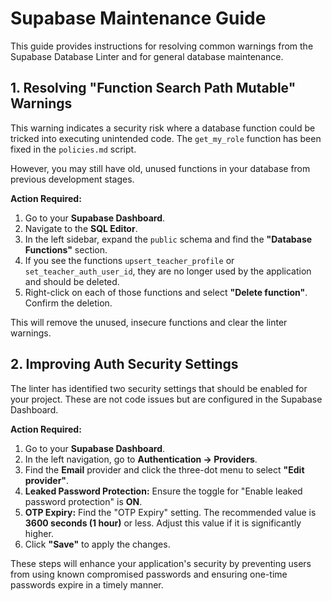 # Supabase Maintenance Guide

This guide provides instructions for resolving common warnings from the Supabase Database Linter and for general database maintenance.

## 1. Resolving "Function Search Path Mutable" Warnings

This warning indicates a security risk where a database function could be tricked into executing unintended code. The `get_my_role` function has been fixed in the `policies.md` script.

However, you may still have old, unused functions in your database from previous development stages.

**Action Required:**

1.  Go to your **Supabase Dashboard**.
2.  Navigate to the **SQL Editor**.
3.  In the left sidebar, expand the `public` schema and find the **"Database Functions"** section.
4.  If you see the functions `upsert_teacher_profile` or `set_teacher_auth_user_id`, they are no longer used by the application and should be deleted.
5.  Right-click on each of those functions and select **"Delete function"**. Confirm the deletion.

This will remove the unused, insecure functions and clear the linter warnings.

## 2. Improving Auth Security Settings

The linter has identified two security settings that should be enabled for your project. These are not code issues but are configured in the Supabase Dashboard.

**Action Required:**

1.  Go to your **Supabase Dashboard**.
2.  In the left navigation, go to **Authentication -> Providers**.
3.  Find the **Email** provider and click the three-dot menu to select **"Edit provider"**.
4.  **Leaked Password Protection:** Ensure the toggle for "Enable leaked password protection" is **ON**.
5.  **OTP Expiry:** Find the "OTP Expiry" setting. The recommended value is **3600 seconds (1 hour)** or less. Adjust this value if it is significantly higher.
6.  Click **"Save"** to apply the changes.

These steps will enhance your application's security by preventing users from using known compromised passwords and ensuring one-time passwords expire in a timely manner.
